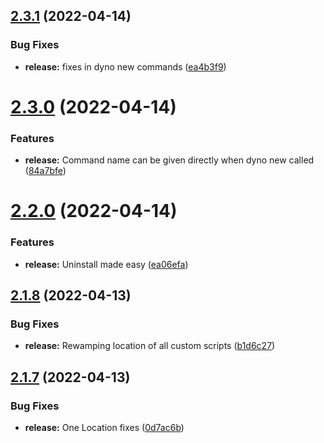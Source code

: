 ## [2.3.1](https://github.com/ashindiano/dyno/compare/v2.3.0...v2.3.1) (2022-04-14)


### Bug Fixes

* **release:** fixes in dyno new commands ([ea4b3f9](https://github.com/ashindiano/dyno/commit/ea4b3f9c759206ffaa3a5c3f7892136f86da088b))



# [2.3.0](https://github.com/ashindiano/dyno/compare/v2.2.0...v2.3.0) (2022-04-14)


### Features

* **release:** Command name can be given directly when dyno new called ([84a7bfe](https://github.com/ashindiano/dyno/commit/84a7bfe5e97f5fe9355369b7c5000dd252d548ca))



# [2.2.0](https://github.com/ashindiano/dyno/compare/v2.1.8...v2.2.0) (2022-04-14)


### Features

* **release:** Uninstall made easy ([ea06efa](https://github.com/ashindiano/dyno/commit/ea06efafcb931d1211d124ecd3370c961ff93ad9))



## [2.1.8](https://github.com/ashindiano/dyno/compare/v2.1.7...v2.1.8) (2022-04-13)


### Bug Fixes

* **release:** Rewamping location of all custom scripts ([b1d6c27](https://github.com/ashindiano/dyno/commit/b1d6c274061f04eba6d980d215dd164d78e6a353))



## [2.1.7](https://github.com/ashindiano/dyno/compare/v2.1.6...v2.1.7) (2022-04-13)


### Bug Fixes

* **release:** One Location fixes ([0d7ac6b](https://github.com/ashindiano/dyno/commit/0d7ac6bba26638e72a08cc12830d182021eda43d))



